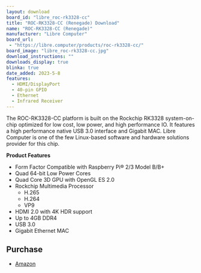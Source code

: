 ```yaml
---
layout: download
board_id: "libre_roc-rk3328-cc"
title: "ROC-RK3328-CC (Renegade) Download"
name: "ROC-RK3328-CC (Renegade)"
manufacturer: "Libre Computer"
board_url:
 - "https://libre.computer/products/roc-rk3328-cc/"
board_image: "libre_roc-rk3328-cc.jpg"
download_instructions: ""
downloads_display: true
blinka: true
date_added: 2023-5-8
features:
  - HDMI/DisplayPort
  - 40-pin GPIO
  - Ethernet
  - Infrared Receiver
---
```


The ROC-RK3328-CC platform is built on the Rockchip RK3328 system-on-chip optimized for low cost, low power, and high performance IO. It features a high performance native USB 3.0 interface and Gigabit MAC. Libre Computer is one of the few Linux-based software and hardware solutions provider for this chip.

**Product Features**
- Form Factor Compatible with Raspberry Pi® 2/3 Model B/B+
- Quad 64-bit Low Power Cores
- Quad Core 3D GPU with OpenGL ES 2.0
- Rockchip Multimedia Processor
  - H.265
  - H.264
  - VP9
- HDMI 2.0 with 4K HDR support
- Up to 4GB DDR4
- USB 3.0
- Gigabit Ethernet MAC

## Purchase
* [Amazon](https://amzn.to/3NYdb3Y)
